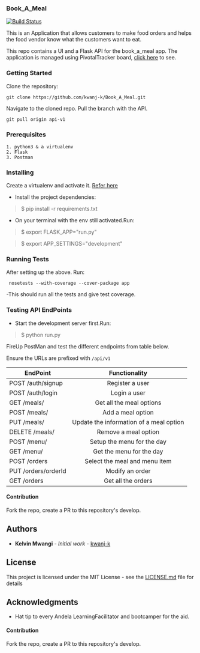 ### Book_A_Meal
[![Build Status](https://travis-ci.org/kwanj-k/Book_A_Meal.svg?branch=develop)](https://travis-ci.org/kwanj-k/Book_A_Meal)

This is an Application that allows customers to make food orders and helps the food vendor know what the customers want to eat.

This repo contains a UI and a Flask API for the book_a_meal app.
The application is managed using PivotalTracker board, [click here](https://www.pivotaltracker.com/n/projects/2165483) to see.
### Getting Started 

Clone the repository: 

```git clone https://github.com/kwanj-k/Book_A_Meal.git```

Navigate to the cloned repo. 
Pull the branch with the API.

```git pull origin api-v1```

### Prerequisites

```
1. python3 & a virtualenv
2. Flask
3. Postman
```

### Installing
Create a virtualenv and activate it. [Refer here](https://docs.python.org/3/tutorial/venv.html)
- Install the project dependencies:
> $ pip install -r requirements.txt
- On your terminal with the env still activated.Run:
> $ export FLASK_APP="run.py"

> $ export APP_SETTINGS="development"

### Running Tests

After setting up the above. Run:

``` nosetests --with-coverage --cover-package app```

-This should run all the tests and give test coverage.  

### Testing API EndPoints
- Start the development server first.Run:
> $ python run.py

FireUp PostMan and test the different endpoints from table below. 

Ensure the URLs are prefixed with ``` /api/v1 ```


| EndPoint                       | Functionality                           | 
| -------------------------------|:---------------------------------------:|
| POST     /auth/signup          | Register a user                         | 
| POST     /auth/login           | Login a user                            |
| GET      /meals/               | Get all the meal options                |
| POST     /meals/               | Add a meal option                       | 
| PUT      /meals/<mealId>       | Update the information of a meal option |
| DELETE   /meals/<mealId>       | Remove a meal option                    |
| POST     /menu/                | Setup the menu for the day              | 
| GET      /menu/                | Get the menu for the day                |
| POST     /orders               | Select the meal and menu item           |
| PUT      /orders/orderId       | Modify an order                         | 
| GET      /orders               | Get all the orders                      |


#### Contribution
Fork the repo, create a PR to this repository's develop.

## Authors

* **Kelvin Mwangi** - *Initial work* - [kwanj-k](https://github.com/kwanj-k)

## License

This project is licensed under the MIT License - see the [LICENSE.md](LICENSE.md) file for details

## Acknowledgments

* Hat tip to every Andela LearningFacilitator and bootcamper for the aid.
#### Contribution
Fork the repo, create a PR to this repository's develop.
